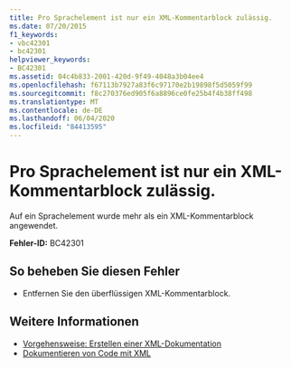 ```yaml
---
title: Pro Sprachelement ist nur ein XML-Kommentarblock zulässig.
ms.date: 07/20/2015
f1_keywords:
- vbc42301
- bc42301
helpviewer_keywords:
- BC42301
ms.assetid: 04c4b833-2001-420d-9f49-4048a3b04ee4
ms.openlocfilehash: f67113b7927a83f6c97170e2b19898f5d5059f99
ms.sourcegitcommit: f8c270376ed905f6a8896ce0fe25b4f4b38ff498
ms.translationtype: MT
ms.contentlocale: de-DE
ms.lasthandoff: 06/04/2020
ms.locfileid: "84413595"
---
```

# <a name="only-one-xml-comment-block-is-allowed-per-language-element"></a>Pro Sprachelement ist nur ein XML-Kommentarblock zulässig.
Auf ein Sprachelement wurde mehr als ein XML-Kommentarblock angewendet.  
  
 **Fehler-ID:** BC42301  
  
## <a name="to-correct-this-error"></a>So beheben Sie diesen Fehler  
  
- Entfernen Sie den überflüssigen XML-Kommentarblock.  
  
## <a name="see-also"></a>Weitere Informationen

- [Vorgehensweise: Erstellen einer XML-Dokumentation](../programming-guide/program-structure/how-to-create-xml-documentation.md)
- [Dokumentieren von Code mit XML](../programming-guide/program-structure/documenting-your-code-with-xml.md)
